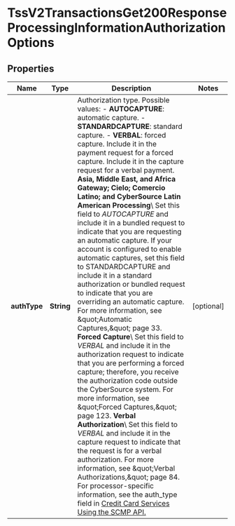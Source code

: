 
# TssV2TransactionsGet200ResponseProcessingInformationAuthorizationOptions

## Properties
Name | Type | Description | Notes
------------ | ------------- | ------------- | -------------
**authType** | **String** | Authorization type.  Possible values:   - **AUTOCAPTURE**: automatic capture.  - **STANDARDCAPTURE**: standard capture.  - **VERBAL**: forced capture. Include it in the payment request for a forced capture. Include it in the capture request for a verbal payment.  **Asia, Middle East, and Africa Gateway; Cielo; Comercio Latino; and CyberSource Latin American Processing**\\ Set this field to _AUTOCAPTURE_ and include it in a bundled request to indicate that you are requesting an automatic capture. If your account is configured to enable automatic captures, set this field to STANDARDCAPTURE and include it in a standard authorization or bundled request to indicate that you are overriding an automatic capture. For more information, see \&quot;Automatic Captures,\&quot; page 33.  **Forced Capture**\\ Set this field to _VERBAL_ and include it in the authorization request to indicate that you are performing a forced capture; therefore, you receive the authorization code outside the CyberSource system. For more information, see \&quot;Forced Captures,\&quot; page 123.  **Verbal Authorization**\\ Set this field to _VERBAL_ and include it in the capture request to indicate that the request is for a verbal authorization. For more information, see \&quot;Verbal Authorizations,\&quot; page 84.  For processor-specific information, see the auth_type field in [Credit Card Services Using the SCMP API.](http://apps.cybersource.com/library/documentation/dev_guides/CC_Svcs_SCMP_API/html)  |  [optional]



